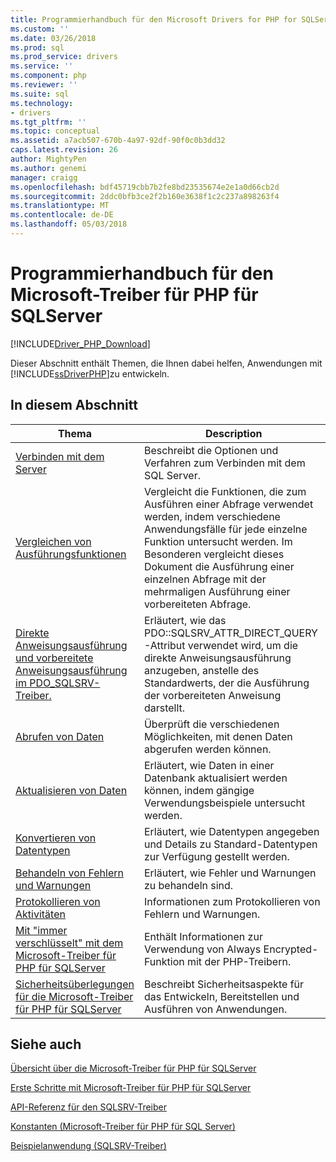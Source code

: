 ```yaml
---
title: Programmierhandbuch für den Microsoft Drivers for PHP for SQLServer | Microsoft Docs
ms.custom: ''
ms.date: 03/26/2018
ms.prod: sql
ms.prod_service: drivers
ms.service: ''
ms.component: php
ms.reviewer: ''
ms.suite: sql
ms.technology:
- drivers
ms.tgt_pltfrm: ''
ms.topic: conceptual
ms.assetid: a7acb507-670b-4a97-92df-90f0c0b3dd32
caps.latest.revision: 26
author: MightyPen
ms.author: genemi
manager: craigg
ms.openlocfilehash: bdf45719cbb7b2fe8bd23535674e2e1a0d66cb2d
ms.sourcegitcommit: 2ddc0bfb3ce2f2b160e3638f1c2c237a898263f4
ms.translationtype: MT
ms.contentlocale: de-DE
ms.lasthandoff: 05/03/2018
---
```

# <a name="programming-guide-for-the-microsoft-drivers-for-php-for-sql-server"></a>Programmierhandbuch für den Microsoft-Treiber für PHP für SQLServer
[!INCLUDE[Driver_PHP_Download](../../includes/driver_php_download.md)]

Dieser Abschnitt enthält Themen, die Ihnen dabei helfen, Anwendungen mit [!INCLUDE[ssDriverPHP](../../includes/ssdriverphp_md.md)]zu entwickeln.  
  
## <a name="in-this-section"></a>In diesem Abschnitt  
  
|Thema|Description|  
|---------|---------------|  
|[Verbinden mit dem Server](../../connect/php/connecting-to-the-server.md)|Beschreibt die Optionen und Verfahren zum Verbinden mit dem SQL Server.|  
|[Vergleichen von Ausführungsfunktionen](../../connect/php/comparing-execution-functions.md)|Vergleicht die Funktionen, die zum Ausführen einer Abfrage verwendet werden, indem verschiedene Anwendungsfälle für jede einzelne Funktion untersucht werden. Im Besonderen vergleicht dieses Dokument die Ausführung einer einzelnen Abfrage mit der mehrmaligen Ausführung einer vorbereiteten Abfrage.|  
|[Direkte Anweisungsausführung und vorbereitete Anweisungsausführung im PDO_SQLSRV-Treiber.](../../connect/php/direct-statement-execution-prepared-statement-execution-pdo-sqlsrv-driver.md)|Erläutert, wie das PDO::SQLSRV_ATTR_DIRECT_QUERY-Attribut verwendet wird, um die direkte Anweisungsausführung anzugeben, anstelle des Standardwerts, der die Ausführung der vorbereiteten Anweisung darstellt.|  
|[Abrufen von Daten](../../connect/php/retrieving-data.md)|Überprüft die verschiedenen Möglichkeiten, mit denen Daten abgerufen werden können.|  
|[Aktualisieren von Daten](../../connect/php/updating-data-microsoft-drivers-for-php-for-sql-server.md)|Erläutert, wie Daten in einer Datenbank aktualisiert werden können, indem gängige Verwendungsbeispiele untersucht werden.|  
|[Konvertieren von Datentypen](../../connect/php/converting-data-types.md)|Erläutert, wie Datentypen angegeben und Details zu Standard-Datentypen zur Verfügung gestellt werden.|  
|[Behandeln von Fehlern und Warnungen](../../connect/php/handling-errors-and-warnings.md)|Erläutert, wie Fehler und Warnungen zu behandeln sind.|  
|[Protokollieren von Aktivitäten](../../connect/php/logging-activity.md)|Informationen zum Protokollieren von Fehlern und Warnungen.|  
|[Mit "immer verschlüsselt" mit dem Microsoft-Treiber für PHP für SQLServer](../../connect/php/using-always-encrypted-php-drivers.md)|Enthält Informationen zur Verwendung von Always Encrypted-Funktion mit der PHP-Treibern.|  
|[Sicherheitsüberlegungen für die Microsoft-Treiber für PHP für SQLServer](../../connect/php/security-considerations-for-php-sql-driver.md)|Beschreibt Sicherheitsaspekte für das Entwickeln, Bereitstellen und Ausführen von Anwendungen.|  
  
## <a name="see-also"></a>Siehe auch  
[Übersicht über die Microsoft-Treiber für PHP für SQLServer](../../connect/php/overview-of-the-php-sql-driver.md)

[Erste Schritte mit Microsoft-Treiber für PHP für SQLServer](../../connect/php/getting-started-with-the-php-sql-driver.md)

[API-Referenz für den SQLSRV-Treiber](../../connect/php/sqlsrv-driver-api-reference.md)

[Konstanten &#40;Microsoft-Treiber für PHP für SQL Server&#41;](../../connect/php/constants-microsoft-drivers-for-php-for-sql-server.md)

[Beispielanwendung &#40;SQLSRV-Treiber&#41;](../../connect/php/example-application-sqlsrv-driver.md)  
  
